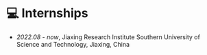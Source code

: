 # 💻 Internships
- *2022.08 - now*, Jiaxing Research Institute Southern University of Science and Technology, Jiaxing, China